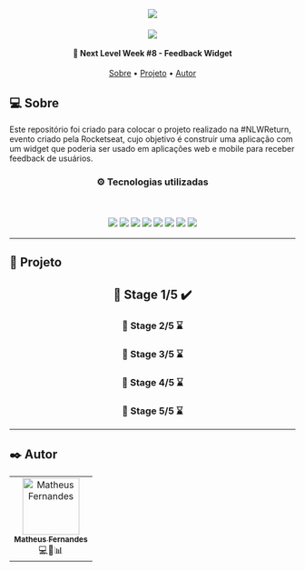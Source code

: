 <p align="center">
  <a href="https://lp.rocketseat.com.br/nlw-return"><img src="https://i.imgur.com/dQ5PvZH.png"/></a>
</p>

<h4 align="center">
  <img src="https://global-uploads.webflow.com/61d83a2ebb0ae01ab96e841a/624f50452beec9ad261dcad8_logo-impulso-nlw.svg">
  <br>
  <br>
  🚀 Next Level Week #8 - Feedback Widget
</h4>

<p align="center">
 <a href="#-sobre">Sobre</a> •
 <a href="#-projeto">Projeto</a> •
 <a href="#%EF%B8%8F-autor">Autor</a>
</p>

## 💻 Sobre

Este repositório foi criado para colocar o projeto realizado na #NLWReturn, evento criado pela Rocketseat, cujo objetivo é construir uma aplicação com um widget que poderia ser usado em aplicações web e mobile para receber feedback de usuários.

<h3 align="center">
⚙️ Tecnologias utilizadas

<p>&nbsp;</p>
  <img src="https://img.shields.io/badge/Node.js-323330?style=for-the-badge&logo=nodedotjs&logoColor=339933"/>
  <img src="https://img.shields.io/badge/typescript-%23007ACC.svg?style=for-the-badge&logo=typescript&logoColor=white"/>
  <img src="https://img.shields.io/badge/react-%2320232a.svg?style=for-the-badge&logo=react&logoColor=%2361DAFB"/>
  <img src="https://img.shields.io/badge/vite-646CFF.svg?style=for-the-badge&logo=vite&logoColor=yellow"/>
  <img src="https://img.shields.io/badge/tailwind_css-06B6D4.svg?style=for-the-badge&logo=tailwindcss&logoColor=white"/>
  <img src="https://img.shields.io/badge/autoprefixer-DD3735.svg?style=for-the-badge&logo=autoprefixer&logoColor=white"/>
  <img src="https://img.shields.io/badge/postcss-DD3A0A.svg?style=for-the-badge&logo=postcss&logoColor=white"/>
  <img src="https://img.shields.io/badge/headless_ui-000000.svg?style=for-the-badge&logo=headlessui&logoColor=white"/>
</h3>

---

## 🚧 Projeto

<h2 align="center">🚀 Stage 1/5 ✔️</h2>
<h3 align="center">🚀 Stage 2/5 ⌛</h3>
<h3 align="center">🚀 Stage 3/5 ⌛</h3>
<h3 align="center">🚀 Stage 4/5 ⌛</h3>
<h3 align="center">🚀 Stage 5/5 ⌛</h3>

---

## ✒️ Autor

<table>
  <tr>
    <td align="center"><a href="https://github.com/matheeusaf"><img src="https://avatars.githubusercontent.com/u/22040962?s=400&u=19d82becfd5b9339cc053f2210a6c366225dbdcf&v=4" width="100px;" alt="Matheus Fernandes"/><br /><sub><b>Matheus Fernandes</b></sub></a><br />💻🎨📊</td>
  <tr>
</table>
